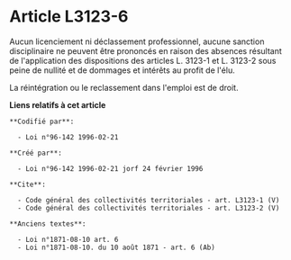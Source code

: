 # Article L3123-6

Aucun licenciement ni déclassement professionnel, aucune sanction disciplinaire ne peuvent être prononcés en raison des
absences résultant de l'application des dispositions des articles L. 3123-1 et L. 3123-2 sous peine de nullité et de dommages
et intérêts au profit de l'élu. 

La réintégration ou le reclassement dans l'emploi est de droit.

**Liens relatifs à cet article**

	**Codifié par**:

	  - Loi n°96-142 1996-02-21

	**Créé par**:

	  - Loi n°96-142 1996-02-21 jorf 24 février 1996

	**Cite**:

	  - Code général des collectivités territoriales - art. L3123-1 (V)
	  - Code général des collectivités territoriales - art. L3123-2 (V)

	**Anciens textes**:

	  - Loi n°1871-08-10 art. 6
	  - Loi n°1871-08-10. du 10 août 1871 - art. 6 (Ab)
